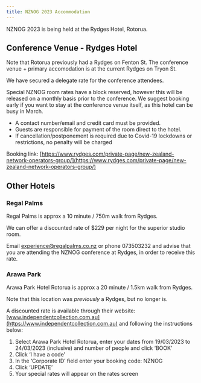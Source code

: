 ```yaml
---
title: NZNOG 2023 Accommodation
---
```


NZNOG 2023 is being held at the Rydges Hotel, Rotorua.
  
## Conference Venue - Rydges Hotel

Note that Rotorua previously had a Rydges on Fenton St. The conference venue + primary accomodation is at the current Rydges on Tryon St.

We have secured a delegate rate for the conference attendees.

Special NZNOG room rates have a block reserved, however this will be released on a monthly basis prior to the conference. We suggest booking early if you want to stay at the conference venue itself, as this hotel can be busy in March.

* A contact number/email and credit card must be provided.
* Guests are responsible for payment of the room direct to the hotel.
* If cancellation/postponement is required due to Covid-19 lockdowns or restrictions, no penalty will be charged

Booking link: [https://www.rydges.com/private-page/new-zealand-network-operators-group/](https://www.rydges.com/private-page/new-zealand-network-operators-group/)

## Other Hotels

### Regal Palms

Regal Palms is approx a 10 minute / 750m walk from Rydges.

We can offer a discounted rate of $229 per night for the superior studio room.

Email [experience@regalpalms.co.nz](mailto:experience@regalpalms.co.nz) or phone 073503232 and advise that you are attending the NZNOG conference at Rydges, in order to receive this rate.


### Arawa Park

Arawa Park Hotel Rotorua is approx a 20 minute / 1.5km walk from Rydges.

Note that this location was *previously* a Rydges, but no longer is.

A discounted rate is available through their website: [www.independentcollection.com.au](https://www.independentcollection.com.au) and following the instructions below:

1. Select Arawa Park Hotel Rotorua, enter your dates from 19/03/2023 to 24/03/2023 (inclusive) and number of people and click ‘BOOK’
2. Click ‘I have a code’
3. In the ‘Corporate ID’ field enter your booking code: NZNOG
4. Click ‘UPDATE’
5. Your special rates will appear on the rates screen
